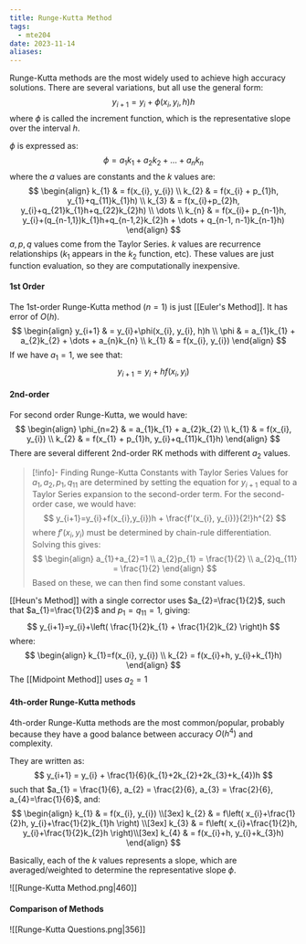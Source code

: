 ```yaml
---
title: Runge-Kutta Method
tags:
  - mte204
date: 2023-11-14
aliases:
---
```

Runge-Kutta methods are the most widely used to achieve high accuracy solutions. There are several variations, but all use the general form:
$$
y_{i+1} = y_{i}+\phi(x_{i}, y_{i}, h)h
$$
where $\phi$ is called the increment function, which is the representative slope over the interval $h$.

$\phi$ is expressed as:
$$
\phi = a_{1}k_{1}+a_{2}k_{2} + \dots + a_{n}k_{n}
$$
where the $a$ values are constants and the $k$ values are:
$$
\begin{align}
k_{1}  & = f(x_{i}, y_{i}) \\
k_{2}  & = f(x_{i} + p_{1}h, y_{1}+q_{11}k_{1}h) \\
k_{3}  & = f(x_{i}+p_{2}h, y_{i}+q_{21}k_{1}h+q_{22}k_{2}h) \\
\dots \\
k_{n}  & = f(x_{i}+ p_{n-1}h, y_{i}+(q_{n-1,1})k_{1}h+q_{n-1,2}k_{2}h + \dots + q_{n-1, n-1}k_{n-1}h)
\end{align}
$$
$a, p, q$ values come from the Taylor Series. $k$ values are recurrence relationships ($k_{1}$ appears in the $k_{2}$ function, etc). These values are just function evaluation, so they are computationally inexpensive.

#### 1st Order
The 1st-order Runge-Kutta method ($n=1$) is just [[Euler's Method]]. It has error of $O(h)$.
$$
\begin{align}
y_{i+1}  & = y_{i}+\phi(x_{i}, y_{i}, h)h \\
\phi  &  = a_{1}k_{1} + a_{2}k_{2} + \dots + a_{n}k_{n} \\
k_{1} & = f(x_{i}, y_{i})
\end{align}
$$
If we have $a_{1}=1$, we see that:
$$
y_{i+1}  = y_{i}+hf(x_{i}, y_{i})
$$
#### 2nd-order
For second order Runge-Kutta, we would have:
$$
\begin{align}
\phi_{n=2}  & = a_{1}k_{1} + a_{2}k_{2} \\
k_{1} & = f(x_{i}, y_{i}) \\
k_{2}  & = f(x_{1} + p_{1}h, y_{i}+q_{11}k_{1}h)
\end{align}
$$
There are several different 2nd-order RK methods with different $a_{2}$ values.

>[!info]- Finding Runge-Kutta Constants with Taylor Series
>Values for $a_{1},a_{2},p_{1}, q_{11}$ are determined by setting the equation for $y_{i+1}$ equal to a Taylor Series expansion to the second-order term. For the second-order case, we would have:
>$$
>y_{i+1}=y_{i}+f(x_{i},y_{i})h + \frac{f'(x_{i}, y_{i})}{2!}h^{2}
>$$
>where $f′(x_{i}, y_{i})$ must be determined by chain-rule differentiation.
>Solving this gives:
>$$
>\begin{align}
>a_{1}+a_{2}=1 \\
>a_{2}p_{1} = \frac{1}{2} \\
>a_{2}q_{11} = \frac{1}{2}
>\end{align}
>$$
>Based on these, we can then find some constant values.

[[Heun's Method]] with a single corrector uses $a_{2}=\frac{1}{2}$, such that $a_{1}=\frac{1}{2}$ and $p_{1}=q_{11}=1$, giving:
$$
y_{i+1}=y_{i}+\left( \frac{1}{2}k_{1} + \frac{1}{2}k_{2} \right)h
$$
where:
$$
\begin{align}
k_{1}=f(x_{i}, y_{i}) \\
k_{2} = f(x_{i}+h, y_{i}+k_{1}h)
\end{align}
$$
The [[Midpoint Method]] uses $a_{2}=1$

#### 4th-order Runge-Kutta methods
4th-order Runge-Kutta methods are the most common/popular, probably because they have a good balance between accuracy $O(h^{4})$ and complexity.

They are written as:
$$
y_{i+1} = y_{i} + \frac{1}{6}(k_{1}+2k_{2}+2k_{3}+k_{4})h
$$
such that $a_{1} = \frac{1}{6}, a_{2} = \frac{2}{6}, a_{3} = \frac{2}{6}, a_{4}=\frac{1}{6}$, and:
$$
\begin{align}
k_{1} & = f(x_{i}, y_{i}) \\[3ex] 
k_{2}  & = f\left( x_{i}+\frac{1}{2}h, y_{i}+\frac{1}{2}k_{1}h \right) \\[3ex] 
k_{3}  & = f\left( x_{i}+\frac{1}{2}h, y_{i}+\frac{1}{2}k_{2}h \right)\\[3ex] 
k_{4} & = f(x_{i}+h, y_{i}+k_{3}h)
\end{align}
$$

Basically, each of the $k$ values represents a slope, which are averaged/weighted to determine the representative slope $\phi$.

![[Runge-Kutta Method.png|460]]

#### Comparison of Methods

![[Runge-Kutta Questions.png|356]]
